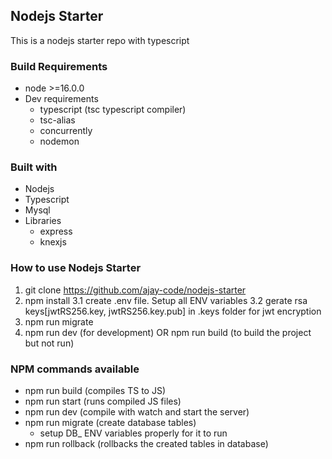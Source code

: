 ## Nodejs Starter

This is a nodejs starter repo with typescript

### Build Requirements

- node >=16.0.0
- Dev requirements
  - typescript (tsc typescript compiler)
  - tsc-alias
  - concurrently
  - nodemon

### Built with

- Nodejs
- Typescript
- Mysql
- Libraries
  - express
  - knexjs

### How to use Nodejs Starter
  1.  git clone https://github.com/ajay-code/nodejs-starter
  2.  npm install
  3.1 create .env file. Setup all ENV variables
  3.2 gerate rsa keys[jwtRS256.key, jwtRS256.key.pub] in .keys folder for jwt encryption
  4.  npm run migrate
  5.  npm run dev (for development) OR npm run build (to build the project but not run)

### NPM commands available
  - npm run build (compiles TS to JS)
  - npm run start (runs compiled JS files)
  - npm run dev (compile with watch and start the server)
  - npm run migrate (create database tables)
    - setup DB_ ENV variables properly for it to run
  - npm run rollback (rollbacks the created tables in database)